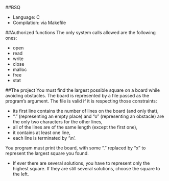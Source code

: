 ##BSQ
* Language: C
* Compilation: via Makefile

##Authorized functions
The only system calls allowed are the following ones:
* open
* read
* write
* close
* malloc
* free
* stat

##The project
You must find the largest possible square on a board while avoiding obstacles.
The board is represented by a file passed as the program’s argument. The file is valid if it is respecting those
constraints:

* its first line contains the number of lines on the board (and only that),
* “.” (representing an empty place) and “o” (representing an obstacle) are the only two characters for the
other lines,
* all of the lines are of the same length (except the first one),
* it contains at least one line,
* each line is terminated by ‘\n’.

You program must print the board, with some “.” replaced by “x” to represent the largest square you found.

* If ever there are several solutions, you have to represent only the highest square. If they
are still several solutions, choose the square to the left.
